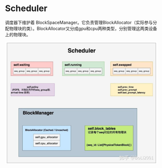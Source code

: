 # Scheduler
调度器下维护着 BlockSpaceManager。它负责管理BlockAllocator（实际参与分配物理块的类）。BlockAllocator又分成gpu和cpu两种类型，分别管理这两类设备上的物理块。

![image](./image/img_4.png)

